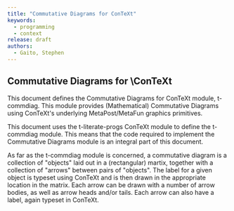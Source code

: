 ```yaml
---
title: "Commutative Diagrams for ConTeXt"
keywords: 
  - programming
  - context
release: draft
authors:
  - Gaito, Stephen
---
```


## Commutative Diagrams for \ConTeXt

This document defines the Commutative Diagrams for ConTeXt module, 
t-commdiag. This module provides (Mathematical) Commutative Diagrams using 
ConTeXt's underlying MetaPost/MetaFun graphics primitives.

This document uses the t-literate-progs ConTeXt module to define the 
t-commdiag module. This means that the code required to implement the 
Commutative Diagrams module is an integral part of this document.

As far as the t-commdiag module is concerned, a commutative diagram is a 
collection of "objects" laid out in a (rectangular) martix, together with a 
collection of "arrows" between pairs of "objects". The label for a given 
object is typeset using ConTeXt and is then drawn in the appropriate 
location in the matrix. Each arrow can be drawn with a number of arrow 
bodies, as well as arrow heads and/or tails. Each arrow can also have a 
label, again typeset in ConTeXt.
